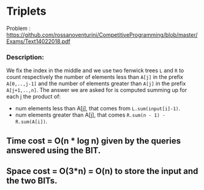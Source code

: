 # Triplets
Problem : https://github.com/rossanoventurini/CompetitiveProgramming/blob/master/Exams/Text14022018.pdf

### Description:
We fix the index in the middle and we use two fenwick trees `L` and `R` to count respectively the number of elements less than `A[j]` in the prefix `A[0,..,j-1]` and the number of elements greater than `A[j]` in the prefix `A[j+1,..,n]`.
The answer we are asked for is computed summing up for each j the product of:
 - num elements less than    A[j], that comes from `L.sum(input[i]-1)`.
 - num elements greater than A[j], that comes `R.sum(n - 1) - R.sum(A[i])`.


## Time cost  = O(n * log n) given by the queries answered using the BIT.
## Space cost = O(3*n) = O(n)  to store the input and the two BITs.